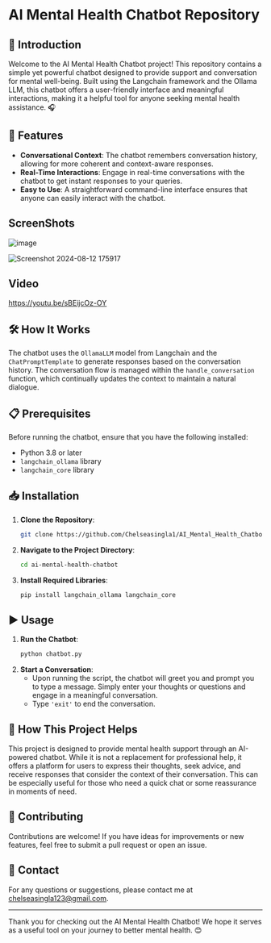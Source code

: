 # AI Mental Health Chatbot Repository

## 🌟 Introduction

Welcome to the AI Mental Health Chatbot project! This repository contains a simple yet powerful chatbot designed to provide support and conversation for mental well-being. Built using the Langchain framework and the Ollama LLM, this chatbot offers a user-friendly interface and meaningful interactions, making it a helpful tool for anyone seeking mental health assistance. 🎧

## 🚀 Features

- **Conversational Context**: The chatbot remembers conversation history, allowing for more coherent and context-aware responses.
- **Real-Time Interactions**: Engage in real-time conversations with the chatbot to get instant responses to your queries.
- **Easy to Use**: A straightforward command-line interface ensures that anyone can easily interact with the chatbot.

## ScreenShots

![image](https://github.com/user-attachments/assets/722b18b5-e409-466a-9522-90f6b009cc5a)

![Screenshot 2024-08-12 175917](https://github.com/user-attachments/assets/cbb6d647-a4ca-4b22-8fe0-352802ea18a6)

## Video

https://youtu.be/sBEijcOz-OY

## 🛠️ How It Works

The chatbot uses the `OllamaLLM` model from Langchain and the `ChatPromptTemplate` to generate responses based on the conversation history. The conversation flow is managed within the `handle_conversation` function, which continually updates the context to maintain a natural dialogue.

## 📋 Prerequisites

Before running the chatbot, ensure that you have the following installed:

- Python 3.8 or later
- `langchain_ollama` library
- `langchain_core` library

## 📥 Installation

1. **Clone the Repository**:
   ```bash
   git clone https://github.com/Chelseasingla1/AI_Mental_Health_Chatbot.git
   ```
2. **Navigate to the Project Directory**:
   ```bash
   cd ai-mental-health-chatbot
   ```
3. **Install Required Libraries**:
   ```bash
   pip install langchain_ollama langchain_core
   ```

## ▶️ Usage

1. **Run the Chatbot**:
   ```bash
   python chatbot.py
   ```
2. **Start a Conversation**:
   - Upon running the script, the chatbot will greet you and prompt you to type a message. Simply enter your thoughts or questions and engage in a meaningful conversation.
   - Type `'exit'` to end the conversation.

## 🎯 How This Project Helps

This project is designed to provide mental health support through an AI-powered chatbot. While it is not a replacement for professional help, it offers a platform for users to express their thoughts, seek advice, and receive responses that consider the context of their conversation. This can be especially useful for those who need a quick chat or some reassurance in moments of need.

## 🤝 Contributing

Contributions are welcome! If you have ideas for improvements or new features, feel free to submit a pull request or open an issue.

## 📧 Contact

For any questions or suggestions, please contact me at [chelseasingla123@gmail.com](mailto:chelseasingla123@gmail.com).

---

Thank you for checking out the AI Mental Health Chatbot! We hope it serves as a useful tool on your journey to better mental health. 😊
